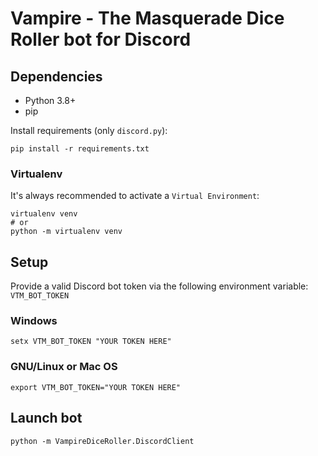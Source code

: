 # Vampire - The Masquerade Dice Roller bot for Discord

## Dependencies

* Python 3.8+
* pip

Install requirements (only `discord.py`):

    pip install -r requirements.txt

### Virtualenv

It's always recommended to activate a `Virtual Environment`:

    virtualenv venv
    # or
    python -m virtualenv venv 

## Setup

Provide a valid Discord bot token via the following environment variable: `VTM_BOT_TOKEN`

### Windows

    setx VTM_BOT_TOKEN "YOUR TOKEN HERE"

### GNU/Linux or Mac OS

    export VTM_BOT_TOKEN="YOUR TOKEN HERE"

## Launch bot

    python -m VampireDiceRoller.DiscordClient
 
